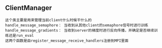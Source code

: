 
## ClientManager
    这个类主要是用来管理当前client什么时候干什么的
    handle_message_semaphore： 当收到从其他client的semaphore信号时进行训练
    handle_message_gradients： 当收到server的梯度时进行反向传播，并确定是否继续训练还是run_eval
    这两个函数是由register_message_receive_handlers注册到MPI里面
